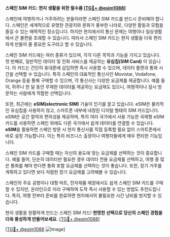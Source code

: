**스페인 SIM 카드: 현지 생활을 위한 필수품 [[TG💪+ @esim1088](https://t.me/s/esim1088)]**

스페인에 여행하거나 거주하려는 분들이라면 스페인 SIM 카드를 반드시 준비해야 합니다. 스페인은 세계적으로 유명한 관광지와 문화가 풍부한 나라로, 다양한 활동과 모험을 즐길 수 있는 매력적인 장소입니다. 하지만 현지에서의 통신 문제는 여행이나 일상생활에서 큰 불편을 초래할 수 있습니다. 따라서 스페인 SIM 카드는 현지 생활을 더욱 편리하게 만들어 줄 중요한 도구라고 할 수 있습니다.

스페인 SIM 카드에는 여러 종류가 있으며, 각각 다른 목적과 기능을 가지고 있습니다. 첫 번째로, 일반적인 데이터 및 전화 서비스를 제공하는 **유심칩(SIM Card)** 이 있습니다. 이 카드는 간단히 휴대폰에 삽입하면 즉시 사용할 수 있으며, 데이터 플랜과 통화 시간을 선택할 수 있습니다. 특히 스페인의 대표적인 통신사인 Movistar, Vodafone, Orange 등을 통해 구매할 수 있으며, 각 통신사는 다양한 요금제를 제공합니다. 예를 들어, 하루나 한 달 동안 무제한 데이터를 제공하는 요금제도 있으니, 여행객이나 잠시 방문하는 사람에게 적합한 선택입니다.

또한, 최근에는 **eSIM(electronic SIM)** 기술이 인기를 끌고 있습니다. eSIM은 물리적인 유심칩을 사용하지 않고, 스마트폰 내부에 내장된 디지털 형태의 SIM 카드입니다. eSIM은 공간 절약과 편의성을 제공하며, 특히 여러 국가에서 사용 가능한 국제형 eSIM 카드를 사용하면 스페인 외에도 다른 국가에서 쉽게 데이터를 연결할 수 있습니다. **eSIM**을 활용하면 스페인 방문 시 현지 통신사를 직접 등록할 필요 없이 스마트폰에서 바로 설정 가능합니다. 이는 특히 비즈니스 출장이나 여행자들에게 매우 편리한 기능입니다.

스페인 SIM 카드를 구매할 때는 자신의 용도에 맞는 요금제를 선택하는 것이 중요합니다. 예를 들어, 단순히 데이터만 필요한 경우 데이터 전용 요금제를 선택하고, 여행 중 많은 통화를 해야 한다면 통화 포함 요금제를 선택하는 것이 좋습니다. 또한, 장기 거주를 계획하고 있다면 보다 저렴한 장기 요금제를 고려해볼 수 있습니다.

스페인의 주요 공항이나 대형 마트, 전자제품 매장에서도 쉽게 스페인 SIM 카드를 구매할 수 있지만, 온라인으로 미리 구매하여 도착 즉시 사용할 수 있는 방법도 추천드립니다. 특히, 여행 전부터 준비를 완료하면 현지에서의 불필요한 시간 낭비를 방지할 수 있습니다.

현지 생활을 원활하게 만드는 스페인 SIM 카드! **현명한 선택으로 당신의 스페인 경험을 더욱 풍성하게 만들어보세요.** [[TG💪+ @esim1088](https://t.me/s/esim1088)]

[[TG💪+ @esim1088](https://t.me/s/esim1088) ![Image](https://i.postimg.cc/Y0z9fWf4/image.png)]